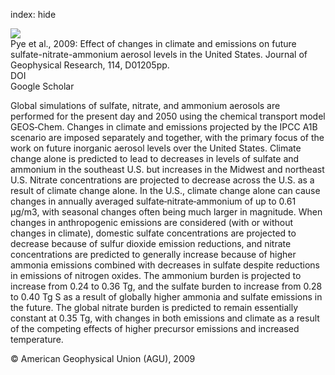 index: hide

<div class="Citation">
    <div class="Citation-thumb CitationThumb-linked"  data-href="https://doi.org/10.1029/2008jd010701">
      <img src="https://static.claimspace.cloud/climate-study-static/refs/thumbs/7/Pye_et_al_2009-thumb.png" />
    </div>

  <div class="Citation-body">
    <div class="Citation-text">Pye et al., 2009: Effect of changes in climate and emissions on future sulfate-nitrate-ammonium aerosol levels in the United States. <span class="Article-journal">Journal of Geophysical Research, </span><span class="Article-volume">114, </span>D01205pp.</div>
    <div class="Citation-links">
      <div class="CitationLink" data-href="https://doi.org/10.1029/2008jd010701">
        <div class="CitationLink-icon CitationLink-Doi"></div>
        <div class="CitationLink-text">DOI</div>
      </div>
      <div class="CitationLink" data-href="https://scholar.google.com/scholar?q=10.1029/2008jd010701">
        <div class="CitationLink-icon CitationLink-Scholar"></div>
        <div class="CitationLink-text">Google Scholar</div>
      </div>
    </div>
  </div>
</div>

Global simulations of sulfate, nitrate, and ammonium aerosols are performed for the present day and 2050 using the chemical transport model GEOS‐Chem. Changes in climate and emissions projected by the IPCC A1B scenario are imposed separately and together, with the primary focus of the work on future inorganic aerosol levels over the United States. Climate change alone is predicted to lead to decreases in levels of sulfate and ammonium in the southeast U.S. but increases in the Midwest and northeast U.S. Nitrate concentrations are projected to decrease across the U.S. as a result of climate change alone. In the U.S., climate change alone can cause changes in annually averaged sulfate‐nitrate‐ammonium of up to 0.61 μg/m3, with seasonal changes often being much larger in magnitude. When changes in anthropogenic emissions are considered (with or without changes in climate), domestic sulfate concentrations are projected to decrease because of sulfur dioxide emission reductions, and nitrate concentrations are predicted to generally increase because of higher ammonia emissions combined with decreases in sulfate despite reductions in emissions of nitrogen oxides. The ammonium burden is projected to increase from 0.24 to 0.36 Tg, and the sulfate burden to increase from 0.28 to 0.40 Tg S as a result of globally higher ammonia and sulfate emissions in the future. The global nitrate burden is predicted to remain essentially constant at 0.35 Tg, with changes in both emissions and climate as a result of the competing effects of higher precursor emissions and increased temperature.

<div class="Citation-copy">
&copy; American Geophysical Union (AGU), 2009
</div>